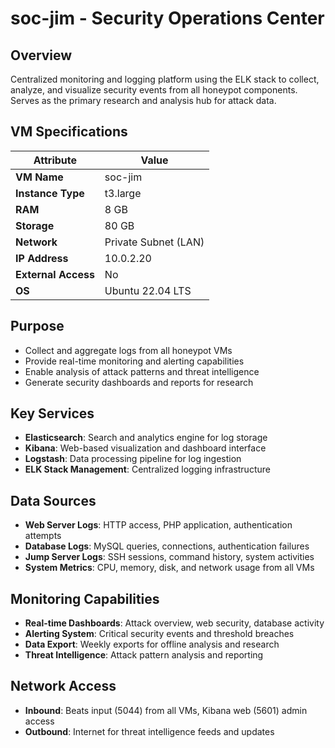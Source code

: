 # soc-jim - Security Operations Center

## Overview
Centralized monitoring and logging platform using the ELK stack to collect, analyze, and visualize security events from all honeypot components. Serves as the primary research and analysis hub for attack data.

## VM Specifications

| Attribute | Value |
|-----------|-------|
| **VM Name** | soc-jim |
| **Instance Type** | t3.large |
| **RAM** | 8 GB |
| **Storage** | 80 GB |
| **Network** | Private Subnet (LAN) |
| **IP Address** | 10.0.2.20 |
| **External Access** | No |
| **OS** | Ubuntu 22.04 LTS |

## Purpose
- Collect and aggregate logs from all honeypot VMs
- Provide real-time monitoring and alerting capabilities
- Enable analysis of attack patterns and threat intelligence
- Generate security dashboards and reports for research

## Key Services
- **Elasticsearch**: Search and analytics engine for log storage
- **Kibana**: Web-based visualization and dashboard interface
- **Logstash**: Data processing pipeline for log ingestion
- **ELK Stack Management**: Centralized logging infrastructure

## Data Sources
- **Web Server Logs**: HTTP access, PHP application, authentication attempts
- **Database Logs**: MySQL queries, connections, authentication failures
- **Jump Server Logs**: SSH sessions, command history, system activities
- **System Metrics**: CPU, memory, disk, and network usage from all VMs

## Monitoring Capabilities
- **Real-time Dashboards**: Attack overview, web security, database activity
- **Alerting System**: Critical security events and threshold breaches
- **Data Export**: Weekly exports for offline analysis and research
- **Threat Intelligence**: Attack pattern analysis and reporting

## Network Access
- **Inbound**: Beats input (5044) from all VMs, Kibana web (5601) admin access
- **Outbound**: Internet for threat intelligence feeds and updates
